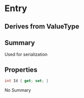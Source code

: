 # Entry

## Derives from ValueType

## Summary

Used for serialization
## Properties

```c#
int Id { get; set; } 
```
No Summary
